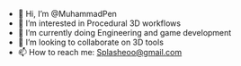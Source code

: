 - 👋 Hi, I’m @MuhammadPen
- 👀 I’m interested in Procedural 3D workflows
- 🌱 I’m currently doing Engineering and game development
- 💞️ I’m looking to collaborate on 3D tools
- 📫 How to reach me: Splasheoo@gmail.com

<!---
MuhammadPen/MuhammadPen is a ✨ special ✨ repository because its `README.md` (this file) appears on your GitHub profile.
You can click the Preview link to take a look at your changes.
--->
